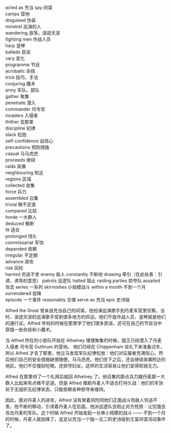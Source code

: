acted as 充当
spy 间谍  
camps 营地  
disguised 伪装  
minstrel 巡演的人  
wandering 游荡，浪迹天涯  
fighting men 作战人员  
harp 竖琴  
ballads 民谣  
vary 变化  
programme 节目  
acrobatic 杂技  
trick 技巧，手法  
conjuring 魔术  
army 军队，部队  
gather 聚集  
penetrate 潜入  
commander 司令官  
invaders 入侵者  
thither 去那里  
discipline 纪律  
slack 松弛  
self-confidence 自信心  
precautions 预防措施  
casual 马马虎虎  
proceeds 继续  
raids 突袭  
neighbouring 附近  
regions 区域  
collected 收集  
force 兵力  
assembled 召集  
trivial 微不足道  
compared 比较  
horde 一大群人  
deduced 推断  
fit  适合  
prolonged 持久  
commissariat 军饷  
depended 依赖  
irregular  不定期  
advance 进攻  
risk 风险  
harried 穷追不舍
enemy 敌人
constantly 不断地
drawing 牵引（在此处表：引诱，诱导的意思）
patrols 巡逻队
halted 阻止
raiding parties 掠夺队
assailed 攻击
series 一系列
skirmishes 小规模战斗
within a month 不到一个月  
surrendered 投降  
episode 一个事件
reasonably 合理
serve as 充当
epic 史诗级


Alfred the Great 曾亲自充当自己的间谍，他扮演巡演歌手到丹麦军营里侦察。当时，浪迹天涯的巡演歌手受到很多地方的欢迎。他们不是作战人员，竖琴就是他们的通行证。Alfred 年轻的时候在那里学了他们很多民谣，还可在自己的节目当中穿插一些杂技和小魔术。

当 Alfred 所在的小部队开始在 Athelney 慢慢聚集的时候，国王已经潜入了丹麦入侵者 司令官 Guthrum 的营地。 他们已经在 Chippenham 驻扎下来准备过冬，所以 Alfred 才去了那里。他立马发现军队纪律松弛：他们对征服者充满信心，然后他们自己的安全措施缺很随便，马马虎虎。他们住下之后，还会继续突袭附近的地区。他们不仅搜刮吃喝，还掠夺妇女，这样的生活容易让他们变得软弱无力。

Alfred 在那里待了一个礼拜后就回 Athelney 了。他召集的那点兵力跟丹麦那一大群人比起来有点微不足道。但是 Alfred 推断丹麦人不适合打持久战：他们的军饷处于无组织无纪律状态，只能依赖各种掠夺来维持。

因此，面对丹麦人的进攻，Alfred 没有冒着风险同他们正面战斗但敌人穷追不舍。他不断的移动，引诱着丹麦人在后面。他派巡逻队去阻止对方抢掠：让饥饿去攻击丹麦的军队。这个时候 Alfred 开始发起一长串小规模的战斗 —— 不到一个月的时候，丹麦人就投降了。这足以充当一个独一无二的史诗级别王室间谍活动事件了。